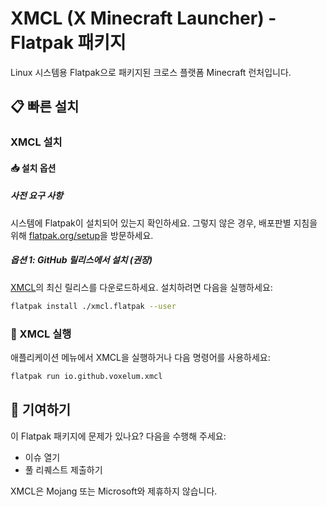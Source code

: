 # XMCL (X Minecraft Launcher) - Flatpak 패키지

Linux 시스템용 Flatpak으로 패키지된 크로스 플랫폼 Minecraft 런처입니다.

## 📋 빠른 설치

### XMCL 설치

#### 📥 설치 옵션

##### 사전 요구 사항
시스템에 Flatpak이 설치되어 있는지 확인하세요. 그렇지 않은 경우, 배포판별 지침을 위해 [flatpak.org/setup](https://flatpak.org/setup/)을 방문하세요.

##### 옵션 1: GitHub 릴리스에서 설치 (권장)
[XMCL](https://github.com/v1mkss/io.github.voxelum.xmcl/releases/latest)의 최신 릴리스를 다운로드하세요.
설치하려면 다음을 실행하세요:
```sh
flatpak install ./xmcl.flatpak --user
```


### 🚀 XMCL 실행
애플리케이션 메뉴에서 XMCL을 실행하거나 다음 명령어를 사용하세요:
```sh
flatpak run io.github.voxelum.xmcl
```

## 🤝 기여하기
이 Flatpak 패키지에 문제가 있나요? 다음을 수행해 주세요:
- 이슈 열기
- 풀 리퀘스트 제출하기

XMCL은 Mojang 또는 Microsoft와 제휴하지 않습니다.
